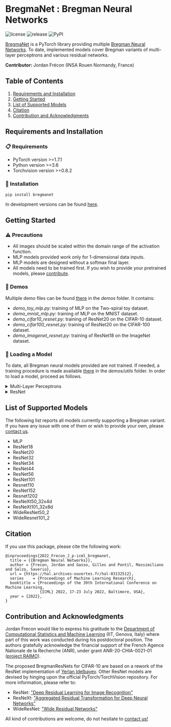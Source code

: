 # BregmaNet : Bregman Neural Networks

![license](https://img.shields.io/github/license/JordanFrecon/bregmanet)
![release](https://img.shields.io/github/v/release/JordanFrecon/bregmanet?include_prereleases)
![PyPI](https://img.shields.io/pypi/v/bregmanet)

[BregmaNet](https://github.com/JordanFrecon/bregmanet) is a PyTorch library providing multiple [Bregman Neural Networks](https://jordan-frecon.com/download/2022_Frecon_J_p-icml_bnn.pdf).
To date, implemented models cover Bregman variants of multi-layer perceptrons and various residual networks.


**Contributor:** Jordan Frécon (INSA Rouen Normandy, France)

## Table of Contents

1. [Requirements and Installation](#Requirements-and-Installation)
2. [Getting Started](#Getting-Started)
3. [List of Supported Models](#List-of-Supported-Models)
4. [Citation](#Citation)
5. [Contribution and Acknowledgments](#Contribution-and-Acknowledgments)



## Requirements and Installation

### :clipboard: Requirements

- PyTorch version >=1.7.1
- Python version >=3.6
- Torchvision version >=0.8.2


### :hammer: Installation

```
pip install bregmanet
```

In development versions can be found [here](https://test.pypi.org/project/bregmanet/).

## Getting Started

###  :warning: Precautions

* All images should be scaled within the domain range of the activation function.
* MLP models provided work only for 1-dimensional data inputs.
* MLP models are designed without a softmax final layer.
* All models need to be trained first. If you wish to provide your pretrained models, please [contribute](#Contribution-and-Acknowledgments).

### :rocket: Demos

Multiple demo files can be found [there](https://github.com/JordanFrecon/bregmanet) in the *demos* folder. It contains:
- *demo_toy_mlp.py*: training of MLP on the Two-spiral toy dataset.
- *demo_mnist_mlp.py*: training of MLP on the MNIST dataset.
- *demo_cifar10_resnet.py*: training of ResNet20 on the CIFAR-10 dataset.
- *demo_cifar100_resnet.py*: training of ResNet20 on the CIFAR-100 dataset.
- *demo_imagenet_resnet.py*: training of ResNet18 on the ImageNet dataset.



###  :page_with_curl: Loading a Model

To date, all Bregman neural models provided are not trained.
If needed, a training procedure is made available [there](https://github.com/JordanFrecon/bregmanet/) in the *demos/utils* folder.
In order to load a model, proceed as follows.

<details><summary>Multi-Layer Perceptrons</summary><p>

For a *sigmoid*-based MLP with 
- a linear input accepting 1d tensors of size 1024
- 3 hidden layers of size (1024, 1024, 512)
- a linear output layer mapping to 1d tensors of size 10

```python
import bregmanet
model = bregmanet.MLP(activation='sigmoid', num_neurons=[1024, 1024, 512], input_dim=1024, output_dim=10)
```
</p></details>

<details><summary>ResNet</summary><p>

For a BregmanResNet20 with SoftPlus activation function:

```python
import bregmanet
model = bregmanet.bresnet20(activation='softplus')
```

</p></details>


## List of Supported Models

The following list reports all models currently supporting a Bregman variant. 
If you have any issue with one of them or wish to provide your own, please [contact us](mailto:jordan.frecon@gmail.com).

- MLP
- ResNet18
- ResNet20
- ResNet32
- ResNet34
- ResNet44
- ResNet56
- ResNet101
- Resnet110
- ResNet152
- Resnet1202
- ResNeXt50_32x4d
- ResNeXt101_32x8d
- WideResNet50_2
- WideResnet101_2


## Citation

If you use this package, please cite the following work:

```
@inproceedings{2022_Frecon_J_p-icml_bregmanet,
  title = {{Bregman Neural Networks}},
  author = {Frecon, Jordan and Gasso, Gilles and Pontil, Massimiliano and Salzo, Saverio},
  url = {https://hal.archives-ouvertes.fr/hal-03132512},
  series    = {Proceedings of Machine Learning Research},
  booktitle = {Proceedings of the 39th International Conference on Machine Learning,
               {ICML} 2022, 17-23 July 2022, Baltimore, USA},
  year = {2022},
}

```


## Contribution and Acknowledgments

Jordan Frecon would like to express his gratitude to the [Department of Computational Statistics and Machine Learning](https://www.iit.it/web/computational-statistics-and-machine-learning) (IIT, Genova, Italy) where part of this work was conducted during his postdoctoral position. The authors gratefully acknowledge the financial support of the French Agence Nationale de la Recherche (ANR), under grant ANR-20-CHIA-0021-01 ([project RAIMO](https://chaire-raimo.github.io)).

The proposed BregmanResNets for CIFAR-10 are based on a rework of the ResNet implementation of [Yerlan Idelbayev](https://github.com/akamaster/pytorch_resnet_cifar10).
Other ResNet models are devised by hinging upon the official PyTorch/TorchVision repository. For more information, please refer to:
- ResNet: ["Deep Residual Learning for Image Recognition"](https://arxiv.org/pdf/1512.03385.pdf) 
- ResNeXt: ["Aggregated Residual Transformation for Deep Neural Networks"](https://arxiv.org/pdf/1611.05431.pdf)
- WideResNet: ["Wide Residual Networks"](https://arxiv.org/pdf/1605.07146.pdf)

All kind of contributions are welcome, do not hesitate to [contact us!](mailto:jordan.frecon@gmail.com)

